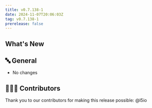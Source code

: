 ```yaml
---
title: v0.7.138-1
date: 2024-11-07T20:06:03Z
tag: v0.7.138-1
prerelease: false
---
```


## What's New
## 🔤 General
* No changes

## 👨🏽‍💻 Contributors

Thank you to our contributors for making this release possible:
@l5io
